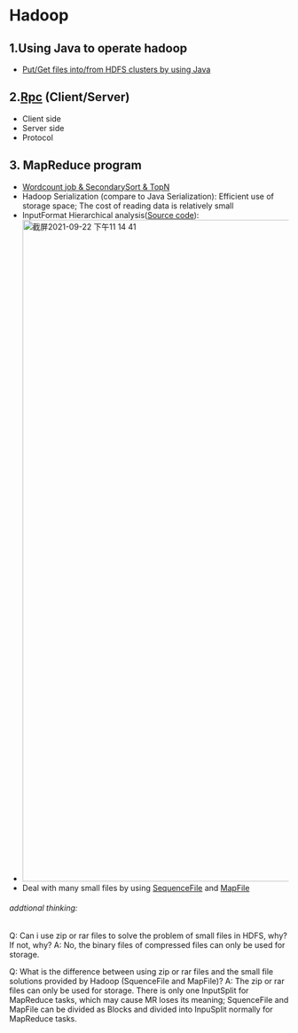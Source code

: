# Hadoop
## 1.Using Java to operate hadoop
- [Put/Get files into/from HDFS clusters by using Java](https://github.com/ScytheCarl/Hadoop/tree/master/src/main/java/com/imooc/hdfs)

## 2.[Rpc](https://github.com/ScytheCarl/Hadoop/tree/master/src/main/java/com/imooc/rpc) (Client/Server)
- Client side
- Server side
- Protocol 

## 3. MapReduce program
- [Wordcount job & SecondarySort & TopN](https://github.com/ScytheCarl/Hadoop/tree/master/src/main/java/com/imooc/mr)
- Hadoop Serialization (compare to Java Serialization): Efficient use of storage space; The cost of reading data is relatively small
- InputFormat Hierarchical analysis([Source code](https://archive.apache.org/dist/hadoop/common/hadoop-3.2.0/)):
- <img width="1194" alt="截屏2021-09-22 下午11 14 41" src="https://user-images.githubusercontent.com/42943349/134461863-3de39893-14b8-448e-898d-39a2bd61fdf8.png">
- Deal with many small files by using [SequenceFile](https://github.com/ScytheCarl/Hadoop/blob/master/src/main/java/com/imooc/mr/SmallFileSeq.java) and [MapFile](https://github.com/ScytheCarl/Hadoop/blob/master/src/main/java/com/imooc/mr/SmallFileMap.java)
###### addtional thinking:
Q: Can i use zip or rar files to solve the problem of small files in HDFS, why? If not, why?
A: No, the binary files of compressed files can only be used for storage.

Q: What is the difference between using zip or rar files and the small file solutions provided by Hadoop (SquenceFile and MapFile)?
A: The zip or rar files can only be used for storage. There is only one InputSplit for MapReduce tasks, which may cause MR loses its meaning; SquenceFile and MapFile can be divided as Blocks and divided into InpuSplit normally for MapReduce tasks.

